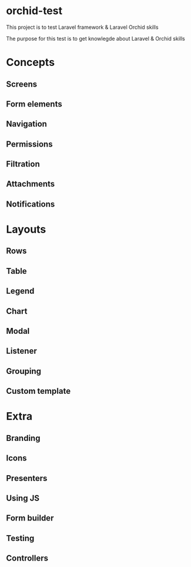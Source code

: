 # orchid-test
This project is to test Laravel framework &amp; Laravel Orchid skills

The purpose for this test is to get knowlegde about Laravel & Orchid skills

# Concepts

## Screens

## Form elements

## Navigation

## Permissions

## Filtration

## Attachments

## Notifications

# Layouts

## Rows

## Table

## Legend

## Chart

## Modal

## Listener

## Grouping

## Custom template

# Extra

## Branding

## Icons

## Presenters

## Using JS

## Form builder

## Testing

## Controllers
